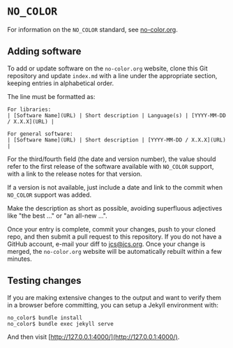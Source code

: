 # `NO_COLOR`

For information on the `NO_COLOR` standard, see
[no-color.org](http://no-color.org).

## Adding software

To add or update software on the `no-color.org` website, clone this Git
repository and update `index.md` with a line under the appropriate section,
keeping entries in alphabetical order.

The line must be formatted as:
```
For libraries:
| [Software Name](URL) | Short description | Language(s) | [YYYY-MM-DD / X.X.X](URL) |

For general software:
| [Software Name](URL) | Short description | [YYYY-MM-DD / X.X.X](URL) |
```

For the third/fourth field (the date and version number), the value should
refer to the first release of the software available with `NO_COLOR` support,
with a link to the release notes for that version.

If a version is not available, just include a date and link to the commit when
`NO_COLOR` support was added.

Make the description as short as possible, avoiding superfluous adjectives like
"the best ..." or "an all-new ...".

Once your entry is complete, commit your changes, push to your cloned repo, and
then submit a pull request to this repository.
If you do not have a GitHub account, e-mail your diff to
[jcs@jcs.org](mailto:jcs@jcs.org).
Once your change is merged, the `no-color.org` website will be automatically
rebuilt within a few minutes.

## Testing changes

If you are making extensive changes to the output and want to verify them in a
browser before committing, you can setup a Jekyll environment with:

	no_color$ bundle install
	no_color$ bundle exec jekyll serve

And then visit
[http://127.0.0.1:4000/](http://127.0.0.1:4000/).
